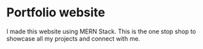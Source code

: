 # Portfolio website 
I made this website using MERN Stack.
This is the one stop shop to showcase all my projects and connect with me.
